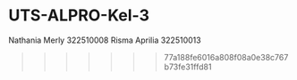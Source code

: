 
# UTS-ALPRO-Kel-3
Nathania Merly 322510008
Risma Aprilia 322510013
>>>>>>> 77a188fe6016a808f08a0e38c767b73fe31ffd81
